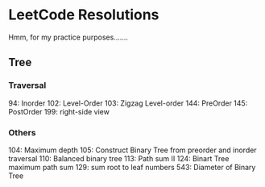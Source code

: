 # LeetCode Resolutions

Hmm, for my practice purposes.......

## Tree

### Traversal

94: Inorder
102: Level-Order
103: Zigzag Level-order
144: PreOrder
145: PostOrder 
199: right-side view

### Others

104: Maximum depth
105: Construct Binary Tree from preorder and inorder traversal
110: Balanced binary tree
113: Path sum II
124: Binart Tree maximum path sum
129: sum root to leaf numbers
543: Diameter of Binary Tree